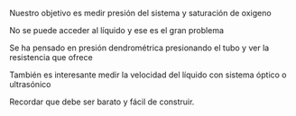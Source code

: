Nuestro objetivo es medir presión del sistema y saturación de oxigeno

No se puede acceder al líquido y ese es el gran problema

Se ha pensado en presión dendrométrica presionando el tubo y ver la resistencia que ofrece

También es interesante medir la velocidad del líquido con sistema óptico o ultrasónico

Recordar que debe ser barato y fácil de construir.